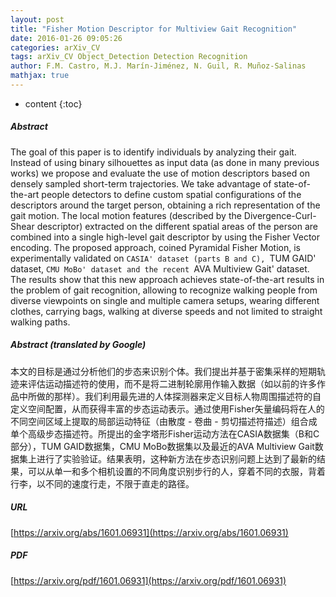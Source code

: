 ```yaml
---
layout: post
title: "Fisher Motion Descriptor for Multiview Gait Recognition"
date: 2016-01-26 09:05:26
categories: arXiv_CV
tags: arXiv_CV Object_Detection Detection Recognition
author: F.M. Castro, M.J. Marín-Jiménez, N. Guil, R. Muñoz-Salinas
mathjax: true
---
```


* content
{:toc}

##### Abstract
The goal of this paper is to identify individuals by analyzing their gait. Instead of using binary silhouettes as input data (as done in many previous works) we propose and evaluate the use of motion descriptors based on densely sampled short-term trajectories. We take advantage of state-of-the-art people detectors to define custom spatial configurations of the descriptors around the target person, obtaining a rich representation of the gait motion. The local motion features (described by the Divergence-Curl-Shear descriptor) extracted on the different spatial areas of the person are combined into a single high-level gait descriptor by using the Fisher Vector encoding. The proposed approach, coined Pyramidal Fisher Motion, is experimentally validated on `CASIA' dataset (parts B and C), `TUM GAID' dataset, `CMU MoBo' dataset and the recent `AVA Multiview Gait' dataset. The results show that this new approach achieves state-of-the-art results in the problem of gait recognition, allowing to recognize walking people from diverse viewpoints on single and multiple camera setups, wearing different clothes, carrying bags, walking at diverse speeds and not limited to straight walking paths.

##### Abstract (translated by Google)
本文的目标是通过分析他们的步态来识别个体。我们提出并基于密集采样的短期轨迹来评估运动描述符的使用，而不是将二进制轮廓用作输入数据（如以前的许多作品中所做的那样）。我们利用最先进的人体探测器来定义目标人物周围描述符的自定义空间配置，从而获得丰富的步态运动表示。通过使用Fisher矢量编码将在人的不同空间区域上提取的局部运动特征（由散度 - 卷曲 - 剪切描述符描述）组合成单个高级步态描述符。所提出的金字塔形Fisher运动方法在CASIA数据集（B和C部分），TUM GAID数据集，CMU MoBo数据集以及最近的AVA Multiview Gait数据集上进行了实验验证。结果表明，这种新方法在步态识别问题上达到了最新的结果，可以从单一和多个相机设置的不同角度识别步行的人，穿着不同的衣服，背着行李，以不同的速度行走，不限于直走的路径。

##### URL
[https://arxiv.org/abs/1601.06931](https://arxiv.org/abs/1601.06931)

##### PDF
[https://arxiv.org/pdf/1601.06931](https://arxiv.org/pdf/1601.06931)

